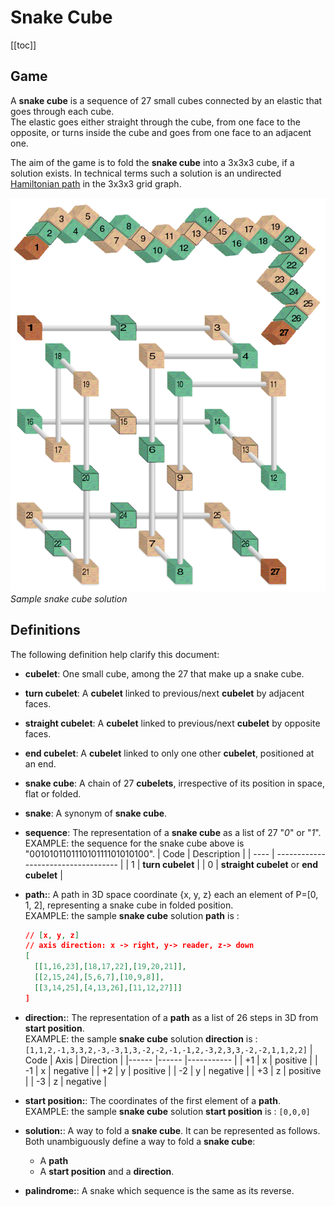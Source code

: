 # Snake Cube

[[toc]]

## Game

A **snake cube** is a sequence of 27 small cubes connected by an elastic that goes through each cube.  
The elastic goes either straight through the cube, from one face to the opposite, or turns inside the cube and goes from one face to an adjacent one.

The aim of the game is to fold the **snake cube** into a 3x3x3 cube, if a solution exists. In technical terms such a solution is an undirected [Hamiltonian path](https://en.wikipedia.org/wiki/Hamiltonian_path) in the 3x3x3 grid graph.

![missing](/img/snake-cube-solution.png)
_Sample snake cube solution_

## Definitions

The following definition help clarify this document:

- **cubelet**: One small cube, among the 27 that make up a snake cube.
- **turn cubelet**: A **cubelet** linked to previous/next **cubelet** by adjacent faces.
- **straight cubelet**: A **cubelet** linked to previous/next **cubelet** by opposite faces.
- **end cubelet**: A **cubelet** linked to only one other **cubelet**, positioned at an end.
- **snake cube**: A chain of 27 **cubelets**, irrespective of its position in space, flat or folded.
- **snake**: A synonym of **snake cube**.
- **sequence**: The representation of a **snake cube** as a list of 27 "_0_" or "_1_".  
  EXAMPLE: the sequence for the snake cube above is "001010110111010111101010100".
  | Code | Description |
  | ---- | ----------------------------------- |
  | 1 | **turn cubelet** |
  | 0 | **straight cubelet** or **end cubelet** |

- **path:**: A path in 3D space coordinate {x, y, z} each an element of P=[0, 1, 2], representing a snake cube in folded position.  
  EXAMPLE: the sample **snake cube** solution **path** is :

  ```json
  // [x, y, z]
  // axis direction: x -> right, y-> reader, z-> down
  [
    [[1,16,23],[18,17,22],[19,20,21]],
    [[2,15,24],[5,6,7],[10,9,8]],
    [[3,14,25],[4,13,26],[11,12,27]]]
  ]
  ```

- **direction:**: The representation of a **path** as a list of 26 steps in 3D from **start position**.  
   EXAMPLE: the sample **snake cube** solution **direction** is : `[1,1,2,-1,3,3,2,-3,-3,1,3,-2,-2,-1,-1,2,-3,2,3,3,-2,-2,1,1,2,2]`
  | Code | Axis | Direction |
  |------ |------ |----------- |
  | +1 | x | positive |
  | -1 | x | negative |
  | +2 | y | positive |
  | -2 | y | negative |
  | +3 | z | positive |
  | -3 | z | negative |

- **start position:**: The coordinates of the first element of a **path**.  
   EXAMPLE: the sample **snake cube** solution **start position** is : `[0,0,0]`

- **solution:**: A way to fold a **snake cube**. It can be represented as follows. Both unambiguously define a way to fold a **snake cube**:

  - A **path**
  - A **start position** and a **direction**.

- **palindrome:**: A snake which sequence is the same as its reverse.

<script setup lang="ts">

import Counter from  '../.vitepress/components/Counter.vue'

</script>
